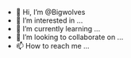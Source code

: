 - 👋 Hi, I’m @Bigwolves
- 👀 I’m interested in ...
- 🌱 I’m currently learning ...
- 💞️ I’m looking to collaborate on ...
- 📫 How to reach me ...

<!---
Bigwolves/Bigwolves is a ✨ special ✨ repository because its `README.md` (this file) appears on your GitHub profile.
You can click the Preview link to take a look at your changes.
--->
